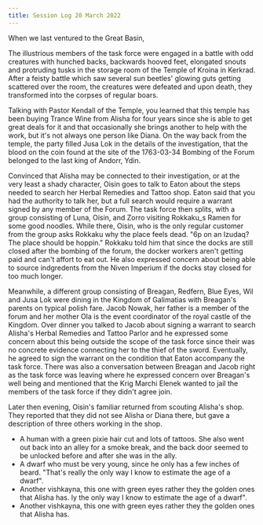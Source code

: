 ```yaml
---
title: Session Log 20 March 2022
---
```

When we last ventured to the Great Basin,

The illustrious members of the task force were engaged in a battle with odd creatures with hunched backs, backwards hooved feet, elongated snouts and protruding tusks in the storage room of the Temple of Kroina in Kerkrad. After a feisty battle which saw several sun beetles' glowing guts getting scattered over the room, the creatures were defeated and upon death, they transformed into the corpses of regular boars.  

Talking with Pastor Kendall of the Temple, you learned that this temple has been buying Trance Wine from Alisha for four years since she is able to get great deals for it and that occasionally she brings another to help with the work, but it's not always one person like Diana. On the way back from the temple, the party filled Jusa Lok in the details of the investigation, that the blood on the coin found at the site of the 1763-03-34 Bombing of the Forum belonged to the last king of Andorr, Ydin. 

Convinced that Alisha may be connected to their investigation, or at the very least a shady character, Oisin goes to talk to Eaton about the steps needed to search her Herbal Remedies and Tattoo shop. Eaton said that you had the authority to talk her, but a full search would require a warrant signed by any member of the Forum. The task force then splits, with a group consisting of Luna, Oisin, and Zorro visiting Rokkaku_s Ramen for some good noodles. While there, Oisin, who is the only regular customer from the group asks Rokkaku why the place feels dead. "6p on an Izudaq? The place should be hoppin." Rokkaku told him that since the docks are still closed after the bombing of the forum, the docker workers aren't getting paid and can't affort to eat out. He also expressed concern about being able to source indgredents from the Niven Imperium if the docks stay closed for too much longer. 

Meanwhile, a different group consisting of Breagan, Redfern, Blue Eyes, Wil and Jusa Lok were dining in the Kingdom of Galimatias with Breagan's parents on typical polish fare. Jacob Nowak, her father is a member of the forum and her mother Ola is the event coordinator of the royal castle of the Kingdom. Over dinner you talked to Jacob about signing a warrant to search Alisha's Herbal Remedies and Tattoo Parlor and he expressed some concern about this being outside the scope of the task force since their was no concrete evidence connecting her to the thief of the sword. Eventually, he agreed to sign the  warrant on the condition that Eaton accompany the task force. There was also a conversation between Breagan and Jacob right as the task force was leaving where he expressed concern over Breagan's well being and mentioned that the Krig Marchi Elenek wanted to jail the members of the task force if they didn't agree join. 

Later then evening, Oisin's familiar returned from scouting Alisha's shop. They reported that they did not see Alisha or Diana there, but gave a description of three others working in the shop. 
- A human with a green pixie hair cut and lots of tattoos. She also went out back into an alley for a smoke break, and the back door seemed to be unlocked before and after she was in the ally.
- A dwarf who must be very young, since he only has a few inches of beard. "That's really the only way I know to estimate the age of a dwarf". 
- Another vishkayna, this one with green eyes rather they the golden ones that Alisha has. ly the only way I know to estimate the age of a dwarf". 
- Another vishkayna, this one with green eyes rather they the golden ones that Alisha has. 